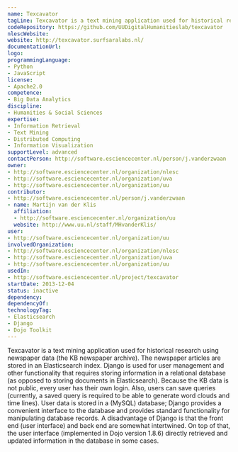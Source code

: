 ```yaml
---
name: Texcavator
tagLine: Texcavator is a text mining application used for historical research
codeRepository: https://github.com/UUDigitalHumanitieslab/texcavator
nlescWebsite:
website: http://texcavator.surfsaralabs.nl/
documentationUrl:
logo:
programmingLanguage:
- Python
- JavaScript
license:
- Apache2.0
competence:
- Big Data Analytics
discipline:
- Humanities & Social Sciences
expertise:
- Information Retrieval
- Text Mining
- Distributed Computing
- Information Visualization
supportLevel: advanced
contactPerson: http://software.esciencecenter.nl/person/j.vanderzwaan
owner:
- http://software.esciencecenter.nl/organization/nlesc
- http://software.esciencecenter.nl/organization/uva
- http://software.esciencecenter.nl/organization/uu
contributor:
- http://software.esciencecenter.nl/person/j.vanderzwaan
- name: Martijn van der Klis
  affiliation:
  - http://software.esciencecenter.nl/organization/uu
  website: http://www.uu.nl/staff/MHvanderKlis/
user:
- http://software.esciencecenter.nl/organization/uu
involvedOrganization:
- http://software.esciencecenter.nl/organization/nlesc
- http://software.esciencecenter.nl/organization/uva
- http://software.esciencecenter.nl/organization/uu
usedIn:
- http://software.esciencecenter.nl/project/texcavator
startDate: 2013-12-04
status: inactive
dependency:
dependencyOf:
technologyTag:
- Elasticsearch
- Django
- Dojo Toolkit
---
```

Texcavator is a text mining application used for historical research using newspaper data (the KB newspaper archive).
The newspaper articles are stored in an Elasticsearch index.
Django is used for user management and other functionality that requires storing information in a relational database (as opposed to storing documents in Elasticsearch). Because the KB data is not public, every user has their own login. Also, users can save queries (currently, a saved query is required to be able to generate word clouds and time lines). User data is stored in a (MySQL) database; Django provides a convenient interface to the database and provides standard functionality for manipulating database records. A disadvantage of Django is that the front end (user interface) and back end are somewhat intertwined. On top of that, the user interface (implemented in Dojo version 1.8.6) directly retrieved and updated information in the database in some cases.
